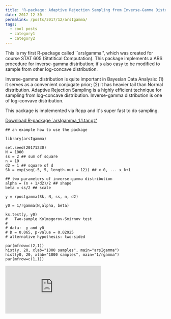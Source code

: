 ```yaml
---
title: 'R-package: Adaptive Rejection Sampling from Inverse-Gamma Distribution'
date: 2017-12-30
permalink: /posts/2017/12/arsIgamma/
tags:
  - cool posts
  - category1
  - category2
---
```


This is my first R-package called ``arsIgamma'', which was created for course STAT 605 (Statitical Computation). This package implements a ARS procedure for inverse-gamma distribution; it's also easy to be modified to sample from other log-concave distribution.

Inverse-gamma distribution is quite important in Bayesian Data Analysis: (1) it serves as a convenient conjugate prior; (2) it has heavier tail than Normal distribution. Adaptive Rejection Sampling is a highly efficient technique for sampling from log-concave distribution. Inverse-gamma distribution is one of log-convave distribution.

This package is implemented via Rcpp and it's super fast to do sampling.

[Download R-package `arsIgamma_1.1.tar.gz'](http://zflin.github.io/files/arsIgamma_1.1.tar.gz)

```{R}
## an example how to use the package

library(arsIgamma)

set.seed(20171230)
N = 1000
ss = 2 ## sum of square
n = 10
d2 = 1 ## square of d
Sk = exp(seq(-5, 5, length.out = 12)) ## x_0, ... x_k+1

## two parameters of inverse-gamma distribution
alpha = (n + 1/d2)/2 ## shape
beta = ss/2 ## scale

y = rpostgamma(Sk, N, ss, n, d2)

y0 = 1/rgamma(N,alpha, beta)

ks.test(y, y0)
# 	Two-sample Kolmogorov-Smirnov test
# 
# data:  y and y0
# D = 0.065, p-value = 0.02925
# alternative hypothesis: two-sided

par(mfrow=c(2,1))
hist(y, 20, xlab="1000 samples", main="arsIgamma")
hist(y0, 20, xlab="1000 samples", main="1/rgamma")
par(mfrow=c(1,1))
```

![](http://zflin.github.io/files/arsIgamma.pdf)

